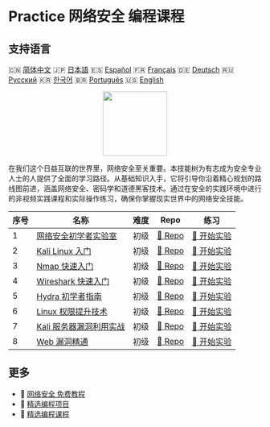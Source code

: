 # Practice 网络安全 编程课程

## 支持语言

🇨🇳 [简体中文](README_zh.md) 🇯🇵 [日本語](README_ja.md) 🇪🇸 [Español](README_es.md) 🇫🇷 [Français](README_fr.md) 🇩🇪 [Deutsch](README_de.md) 🇷🇺 [Русский](README_ru.md) 🇰🇷 [한국어](README_ko.md) 🇧🇷 [Português](README_pt.md) 🇺🇸 [English](README.md) 

<div align="center">
<img width="128px" src="https://file.labex.io/path/Xke24vJbuOBk.png">
</div>

在我们这个日益互联的世界里，网络安全至关重要。本技能树为有志成为安全专业人士的人提供了全面的学习路径。从基础知识入手，它将引导你沿着精心规划的路线图前进，涵盖网络安全、密码学和道德黑客技术。通过在安全的实践环境中进行的非视频实践课程和实际操作练习，确保你掌握现实世界中的网络安全技能。

|   序号 | 名称                                                                                       | 难度   | Repo                                                                              | 练习                                                                                |
|--------|--------------------------------------------------------------------------------------------|--------|-----------------------------------------------------------------------------------|-------------------------------------------------------------------------------------|
|      1 | [网络安全初学者实验室](https://labex.io/zh/courses/cybersecurity-labs-for-beginners)       | 初级   | [🔗 Repo](https://github.com/labex-labs/cybersecurity-labs-for-beginners)         | [🚀 开始实验](https://labex.io/zh/courses/cybersecurity-labs-for-beginners)         |
|      2 | [Kali Linux 入门](https://labex.io/zh/courses/kali-linux-for-beginners)                    | 初级   | [🔗 Repo](https://github.com/labex-labs/kali-linux-for-beginners)                 | [🚀 开始实验](https://labex.io/zh/courses/kali-linux-for-beginners)                 |
|      3 | [Nmap 快速入门](https://labex.io/zh/courses/quick-start-with-nmap)                         | 初级   | [🔗 Repo](https://github.com/labex-labs/quick-start-with-nmap)                    | [🚀 开始实验](https://labex.io/zh/courses/quick-start-with-nmap)                    |
|      4 | [Wireshark 快速入门](https://labex.io/zh/courses/quick-start-with-wireshark)               | 初级   | [🔗 Repo](https://github.com/labex-labs/quick-start-with-wireshark)               | [🚀 开始实验](https://labex.io/zh/courses/quick-start-with-wireshark)               |
|      5 | [Hydra 初学者指南](https://labex.io/zh/courses/hydra-for-beginners)                        | 初级   | [🔗 Repo](https://github.com/labex-labs/hydra-for-beginners)                      | [🚀 开始实验](https://labex.io/zh/courses/hydra-for-beginners)                      |
|      6 | [Linux 权限提升技术](https://labex.io/zh/courses/privilege-escalation-techniques-on-linux) | 初级   | [🔗 Repo](https://github.com/labex-labs/privilege-escalation-techniques-on-linux) | [🚀 开始实验](https://labex.io/zh/courses/privilege-escalation-techniques-on-linux) |
|      7 | [Kali 服务器漏洞利用实战](https://labex.io/zh/courses/kali-server-exploitation-in-action)  | 初级   | [🔗 Repo](https://github.com/labex-labs/kali-server-exploitation-in-action)       | [🚀 开始实验](https://labex.io/zh/courses/kali-server-exploitation-in-action)       |
|      8 | [Web 漏洞精通](https://labex.io/zh/courses/web-vulnerability-mastery)                      | 初级   | [🔗 Repo](https://github.com/labex-labs/web-vulnerability-mastery)                | [🚀 开始实验](https://labex.io/zh/courses/web-vulnerability-mastery)                |

## 更多

- 🔗 [网络安全 免费教程](https://github.com/labex-labs/cybersecurity-free-tutorials)
- 🔗 [精选编程项目](https://github.com/labex-labs/awesome-programming-projects)
- 🔗 [精选编程课程](https://github.com/labex-labs/awesome-programming-courses)

